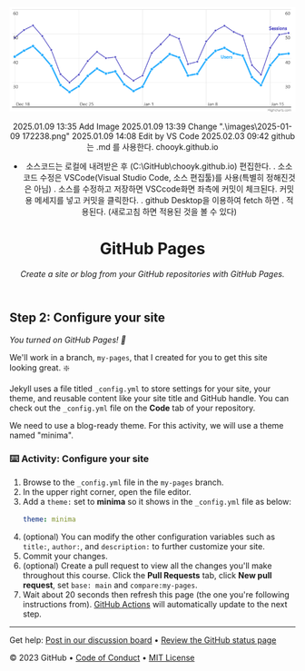 <header>

<!--
  <<< Author notes: Course header >>>
  Include a 1280×640 image, course title in sentence case, and a concise description in emphasis.
  In your repository settings: enable template repository, add your 1280×640 social image, auto delete head branches.
  Add your open source license, GitHub uses MIT license.
-->
<img src=".\images\2025-01-09 172238.png" style="zoom:75%;" />

2025.01.09 13:35 Add Image
2025.01.09 13:39 Change ".\images\2025-01-09 172238.png"
2025.01.09 14:08 Edit by VS Code
2025.02.03 09:42 github는 .md 를 사용한다.
chooyk.github.io
- 소스코드는 로컬에 내려받은 후 (C:\GitHub\chooyk.github.io) 편집한다.
   . 소소코드 수정은 VSCode(Visual Studio Code, 소스 편집툴)를 사용(특별히 정해진것은 아님)
   . 소스를 수정하고 저장하면 VSCcode화면 좌측에 커밋이 체크된다. 커밋용 메세지를 넣고 커밋을 클릭한다.
   . github Desktop을 이용하여 fetch 하면
   . 적용된다. (새로고침 하면 적용된 것을 볼 수 있다)

# GitHub Pages

_Create a site or blog from your GitHub repositories with GitHub Pages._

</header>

<!--
  <<< Author notes: Step 2 >>>
  Start this step by acknowledging the previous step.
  Define terms and link to docs.github.com.
  Historic note: previous version checked for empty pull request, changed to the correct theme `minima`.
-->

## Step 2: Configure your site

_You turned on GitHub Pages! :tada:_

We'll work in a branch, `my-pages`, that I created for you to get this site looking great. :sparkle:

Jekyll uses a file titled `_config.yml` to store settings for your site, your theme, and reusable content like your site title and GitHub handle. You can check out the `_config.yml` file on the **Code** tab of your repository.

We need to use a blog-ready theme. For this activity, we will use a theme named "minima".

### :keyboard: Activity: Configure your site

1. Browse to the `_config.yml` file in the `my-pages` branch.
1. In the upper right corner, open the file editor.
1. Add a `theme:` set to **minima** so it shows in the `_config.yml` file as below:
   ```yml
   theme: minima
   ```
1. (optional) You can modify the other configuration variables such as `title:`, `author:`, and `description:` to further customize your site.
1. Commit your changes.
1. (optional) Create a pull request to view all the changes you'll make throughout this course. Click the **Pull Requests** tab, click **New pull request**, set `base: main` and `compare:my-pages`.
1. Wait about 20 seconds then refresh this page (the one you're following instructions from). [GitHub Actions](https://docs.github.com/en/actions) will automatically update to the next step.

<footer>

<!--
  <<< Author notes: Footer >>>
  Add a link to get support, GitHub status page, code of conduct, license link.
-->

---

Get help: [Post in our discussion board](https://github.com/orgs/skills/discussions/categories/github-pages) &bull; [Review the GitHub status page](https://www.githubstatus.com/)

&copy; 2023 GitHub &bull; [Code of Conduct](https://www.contributor-covenant.org/version/2/1/code_of_conduct/code_of_conduct.md) &bull; [MIT License](https://gh.io/mit)

</footer>
